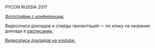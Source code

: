 PYCON RUSSIA 2017

[Фотографии с конференции.](https://fotki.yandex.ru/users/it-people-ekb/album/564201/)

Видеозписи докладов и слайды презентаций — по клику на название доклада в [расписании.](http://pycon.ru/2017/program/schedule/)

[Видеозписи докладов на youtube.](https://www.youtube.com/watch?v=vmUdCI1iZ3U&list=PLRdS-n5seLRrcQgUdFr0OG_XP-ZU7FcPS)
